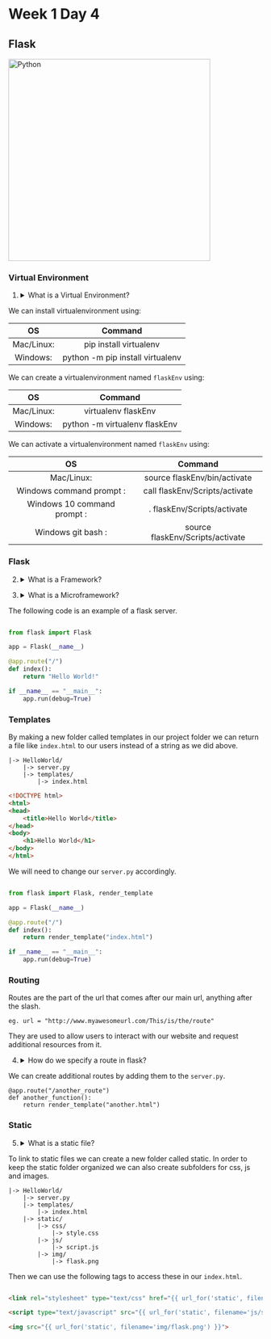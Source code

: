 # Week 1 Day 4

## Flask

<img src="http://flask.pocoo.org/static/logo/flask.png" alt="Python" width="400px">

### Virtual Environment

1. <details> 
    <summary>What is a Virtual Environment?</summary>
    A virtual environment is a clean python environment that is seperate from the global python environment that can have just the version of python and libraries and scripts installed that are needed for a project.
</details>

We can install virtualenvironment using:

| OS                 | Command                          |
|:------------------:|:--------------------------------:|
| Mac/Linux:         | pip install virtualenv           |
| Windows:           | python -m pip install virtualenv |


We can create a virtualenvironment named ```flaskEnv``` using:

| OS         | Command                       |
|:----------:|:-----------------------------:|
| Mac/Linux: | virtualenv flaskEnv           |
| Windows:   | python -m virtualenv flaskEnv |

We can activate a virtualenvironment named ```flaskEnv``` using:

| OS                            | Command                                        |
|:-----------------------------:|:----------------------------------------------:|
| Mac/Linux:                    | source flaskEnv/bin/activate                   |
| Windows command prompt :      | call flaskEnv/Scripts/activate                 |
| Windows 10 command prompt :   | . flaskEnv/Scripts/activate                    |
| Windows git bash :            |  source flaskEnv/Scripts/activate              |


### Flask

2. <details> 
    <summary>What is a Framework?</summary>
    It's a standard structure for how to implement a software project. Contains both the tools needed to do repetitive tasks and the may generate needed project files as well.
</details>

3. <details> 
    <summary>What is a Microframework?</summary>
    Like a framework but for a minimalistic web application. Less complex than a full stack framework. 
</details>

The following code is an example of a flask server.

```python

from flask import Flask

app = Flask(__name__)

@app.route("/")
def index():
    return "Hello World!"

if __name__ == "__main__":
    app.run(debug=True)

```

### Templates

By making a new folder called templates in our project folder we can return a file like ```index.html``` to our users instead of a string as we did above.

```
|-> HelloWorld/
	|-> server.py
	|-> templates/
		|-> index.html
```

```html
<!DOCTYPE html>
<html>
<head>
	<title>Hello World</title>
</head>
<body>
	<h1>Hello World</h1>
</body>
</html>
```

We will need to change our ```server.py``` accordingly.

```python

from flask import Flask, render_template

app = Flask(__name__)

@app.route("/")
def index():
    return render_template("index.html")

if __name__ == "__main__":
    app.run(debug=True)
```

### Routing

Routes are the part of the url that comes after our main url, anything after the slash.

```
eg. url = "http://www.myawesomeurl.com/This/is/the/route"
```

They are used to allow users to interact with our website and request additional resources from it.

4. <details> 
    <summary>How do we specify a route in flask?</summary>
    <code>@app.route("/route")</code> 
</details>

We can create additional routes by adding them to the ```server.py```.

```
@app.route("/another_route")
def another_function():
	return render_template("another.html")
```

### Static

5. <details> 
    <summary>What is a static file?</summary>
    A file that doesn't change, in the context of our webapp the css, js, and images. 
</details>

To link to static files we can create a new folder called static. In order to keep the static folder organized we can also create subfolders for css, js and images.

```
|-> HelloWorld/
    |-> server.py
    |-> templates/
        |-> index.html
    |-> static/
        |-> css/
            |-> style.css
        |-> js/
            |-> script.js
        |-> img/
            |-> flask.png
```

Then we can use the following tags to access these in our ```index.html```.

```html

<link rel="stylesheet" type="text/css" href="{{ url_for('static', filename='css/style.css') }}">

<script type="text/javascript" src="{{ url_for('static', filename='js/script.js') }}"></script>

<img src="{{ url_for('static', filename='img/flask.png') }}">

``` 
